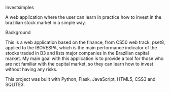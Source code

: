 Investsimples 

A web application where the user can learn in practice how to invest in the brazilian stock market in a simple way.

Background

This is a web application based on the finance, from CS50 web track, pset8, applied to the IBOVESPA, which is the main performance indicator of the stocks traded in B3 and lists major companies in the Brazilian capital market. My main goal with this application is to provide a tool for those who are not familiar with the capital market, so they can learn how to invest without having any risks. 

This project was built with Python, Flask, JavaScript, HTML5, CSS3 and SQLITE3.

